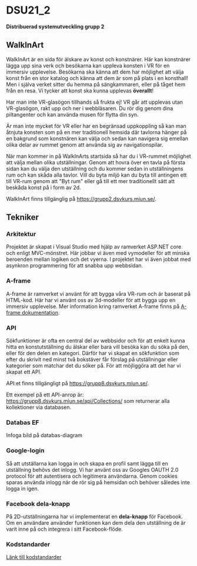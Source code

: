 # DSU21_2
**Distribuerad systemutveckling grupp 2**

## WalkInArt

WalkInArt är en sida för älskare av konst och konstnärer. Här kan konstnärer lägga upp sina verk och besökarna kan uppleva konsten i VR för en immersiv upplevelse. Besökarna ska känna att dem har möjlighet att välja konst från en stor katalog och känna att dem är som på plats i en konsthall! Men i själva verket sitter du hemma på sängkammaren, eller på tåget hem från en resa. Vi tycker att konst ska kunna upplevas **överallt**!

Har man inte VR-glasögon tillhands så frukta ej! VR går att upplevas utan VR-glasögon, rakt upp och ner i webbläsaren. Du rör dig genom dina piltangenter och kan använda musen för flytta din syn.

Är man inte mycket för VR eller har en begränsad uppkoppling så kan man åtnjuta konsten som på en mer traditionell hemsida där tavlorna hänger på en bakgrund som konstnären kan välja och sedan kan navigera sig emellan olika delar av rummet genom att använda sig av navigationspilar. 

När man kommer in på WalkInArts startsida så har du i VR-rummet möjlighet att välja mellan olika utställningar. Genom att hovra över en tavla på första sidan kan du välja den utställning och du kommer sedan in utställningens rum och kan skåda alla tavlor. Vill du byta miljö kan du byta till antingen ett till VR-rum genom att "Byt rum" eller gå till ett mer traditionellt sätt att beskåda konst på i form av 2d.

WalkInArt finns tillgänglig på https://grupp2.dsvkurs.miun.se/. 


## Tekniker

### Arkitektur

Projektet är skapat i Visual Studio med hjälp av ramverket ASP.NET core och enligt MVC-mönstret. Här jobbar vi även med vymodeller för att minska beroenden mellan logiken och det vyerna. I projektet har vi även jobbat med asynkron programmering för att snabba upp webbsidan.

### A-frame
A-frame är ramverket vi använt för att bygga våra VR-rum och är baserat på HTML-kod. Här har vi använt oss av 3d-modeller för att bygga upp en immersiv upplevelse. Mer information kring ramverket A-frame finns på [A-frame dokumentation](https://aframe.io/docs/1.2.0/introduction/faq.html).


### API
Sökfunktioner är ofta en central del av webbsidor och för att enkelt kunna hitta en konstutställning du älskar eller bara vill besöka kan du söka på den, eller för den delen en kategori. Därför har vi skapat en sökfunktion som efter du skrivit ned minst två bokstäver får förslag på utställningar eller kategorier som matchar det du söker på. För att möjliggöra att det har vi skapat ett API. 

API:et finns tillgängligt på https://grupp8.dsvkurs.miun.se/.

Ett exempel på ett API-anrop är: https://grupp8.dsvkurs.miun.se/api/Collections/ som returnerar alla kollektioner via databasen. 


### Databas EF

Infoga bild på databas-diagram



### Google-login
Så att utställarna kan logga in och skapa en profil samt lägga till en utställning behövs det inlogg. Vi har använt oss av Googles OAUTH 2.0 protocol för att autentisera och legitimera användarna. Genom cookies sparas använda inlogg när de rör sig på hemsidan och behöver således inte logga in igen.

### Facebook dela-knapp

På 2D-utställningarna har vi implementerat en **dela-knapp** för Facebook. Om en användare använder funktionen kan dem dela den utställning de är varit inne på och integrera i sitt Facebook-flöde.


### Kodstandarder 

[Länk till kodstandarder](Kodstandard.md)
